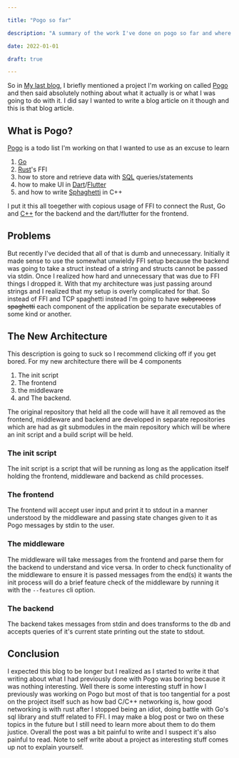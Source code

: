 ```yaml
---

title: "Pogo so far"

description: "A summary of the work I've done on pogo so far and where I intend to go with it"

date: 2022-01-01

draft: true

---
```


So in [My last blog](https://pagwin.xyz/blog/gh_actions/), I briefly mentioned a project I'm working on called [Pogo](https://github.com/Pagwin-Fedora/Pogo) and then said absolutely nothing about what it actually is or what I was going to do with it. I did say I wanted to write a blog article on it though and this is that blog article.

## What is Pogo?

[Pogo](https://github.com/Pagwin-Fedora/Pogo) is a todo list I'm working on that I wanted to use as an excuse to learn 

1. [Go](https://go.dev/)
2. [Rust](https://www.rust-lang.org/)'s FFI
3. how to store and retrieve data with [SQL](https://en.wikipedia.org/wiki/SQL) queries/statements
3. how to make UI in [Dart](https://dart.dev/)/[Flutter](https://flutter.dev/) 
4. and how to write [Sphaghetti](https://www.goya.com/media/4173/creole-spaghetti.jpg?quality=80) in C++

I put it this all toegether with copious usage of FFI to connect the Rust, Go and [C++](https://en.wikipedia.org/wiki/C%2B%2B) for the backend and the dart/flutter for the frontend.

## Problems

But recently I've decided that all of that is dumb and unnecessary. Initially it made sense to use the somewhat unwieldy FFI setup because the backend was going to take a struct instead of a string and structs cannot be passed via stdin. Once I realized how hard and unnecessary that was due to FFI things I dropped it. With that my architecture was just passing around strings and I realized that my setup is overly complicated for that. So instead of FFI and TCP spaghetti instead I'm going to have ~~subprocess spaghetti~~ each component of the application be separate executables of some kind or another.

## The New Architecture

This description is going to suck so I recommend clicking off if you get bored. For my new architecture there will be 4 components

1. The init script
2. The frontend
3. the middleware 
4. and The backend.

The original repository that held all the code will have it all removed as the frontend, middleware and backend are developed in separate repositories which are had as git submodules in the main repository which will be where an init script and a build script will be held.

### The init script

The init script is a script that will be running as long as the application itself holding the frontend, middleware and backend as child processes. 

### The frontend

The frontend will accept user input and print it to stdout in a manner understood by the middleware and passing state changes given to it as Pogo messages by stdin to the user. 

### The middleware

The middleware will take messages from the frontend and parse them for the backend to understand and vice versa. In order to check functionality of the middleware to ensure it is passed messages from the end(s) it wants the init process will do a brief feature check of the middleware by running it with the `--features` cli option. 

### The backend

The backend takes messages from stdin and does transforms to the db and accepts queries of it's current state printing out the state to stdout.

## Conclusion

I expected this blog to be longer but I realized as I started to write it that writing about what I had previously done with Pogo was boring because it was nothing interesting. Well there is some interesting stuff in how I previously was working on Pogo but most of that is too tangential for a post on the project itself such as how bad C/C++ networking is, how good networking is with rust after I stopped being an idiot, doing battle with Go's sql library and stuff related to FFI. I may make a blog post or two on these topics in the future but I still need to learn more about them to do them justice. Overall the post was a bit painful to write and I suspect it's also painful to read. Note to self write about a project as interesting stuff comes up not to explain yourself.
